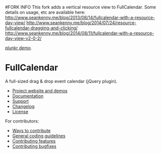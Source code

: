 #FORK INFO
This fork adds a vertical resource view to FullCalendar.  Some details on usage, etc are available here:
<a href="http://www.seankenny.me/blog/2013/08/14/fullcalendar-with-a-resource-day-view/" target="_blank">http://www.seankenny.me/blog/2013/08/14/fullcalendar-with-a-resource-day-view/</a>
<a href="http://www.seankenny.me/blog/2014/07/24/resource-fullcalendar-dragging-and-clicking/" target="_blank">http://www.seankenny.me/blog/2014/07/24/resource-fullcalendar-dragging-and-clicking/</a>
<a href="ttp://www.seankenny.me/blog/2014/08/11/fullcalendar-with-a-resource-day-view-v2-0-2/" target="_blank">http://www.seankenny.me/blog/2014/08/11/fullcalendar-with-a-resource-day-view-v2-0-2/</a>

[plunkr demo](http://plnkr.co/KRXcK2oNd9eX2IMBM6yY).

# FullCalendar

A full-sized drag & drop event calendar (jQuery plugin).

- [Project website and demos](http://arshaw.com/fullcalendar/)
- [Documentation](http://arshaw.com/fullcalendar/docs/)
- [Support](http://arshaw.com/fullcalendar/support/)
- [Changelog](changelog.md)
- [License](license.txt)

For contributors:

- [Ways to contribute](http://arshaw.com/fullcalendar/wiki/Contributing/)
- [General coding guidelines](https://github.com/arshaw/fullcalendar/wiki/Contributing-Code)
- [Contributing features](https://github.com/arshaw/fullcalendar/wiki/Contributing-Features)
- [Contributing bugfixes](https://github.com/arshaw/fullcalendar/wiki/Contributing-Bugfixes)